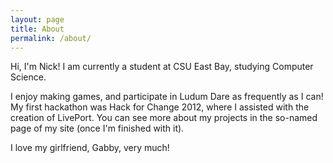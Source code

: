 ```yaml
---
layout: page
title: About
permalink: /about/
---
```


Hi, I'm Nick! I am currently a student at CSU East Bay, studying Computer Science.

I enjoy making games, and participate in Ludum Dare as frequently as I can! My first hackathon was Hack for Change 2012, where I assisted with the creation of LivePort. You can see more about my projects in the so-named page of my site (once I'm finished with it).

I love my girlfriend, Gabby, very much!

